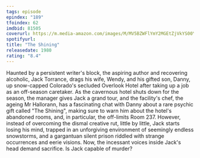```yaml
---
tags: episode
epindex: "189"
tfoindex: 62
imdbid: 81505
coverurl: https://m.media-amazon.com/images/M/MV5BZWFlYmY2MGEtZjVkYS00YzU4LTg0YjQtYzY1ZGE3NTA5NGQxXkEyXkFqcGdeQXVyMTQxNzMzNDI@._V1_SX202_CR0,0,202,300_.jpg
spotifyurl: 
title: "The Shining"
releasedate: 1980
rating: "8.4"
---
```


Haunted by a persistent writer's block, the aspiring author and recovering alcoholic, Jack Torrance, drags his wife, Wendy, and his gifted son, Danny, up snow-capped Colorado's secluded Overlook Hotel after taking up a job as an off-season caretaker. As the cavernous hotel shuts down for the season, the manager gives Jack a grand tour, and the facility's chef, the ageing Mr Hallorann, has a fascinating chat with Danny about a rare psychic gift called "The Shining", making sure to warn him about the hotel's abandoned rooms, and, in particular, the off-limits Room 237. However, instead of overcoming the dismal creative rut, little by little, Jack starts losing his mind, trapped in an unforgiving environment of seemingly endless snowstorms, and a gargantuan silent prison riddled with strange occurrences and eerie visions. Now, the incessant voices inside Jack's head demand sacrifice. Is Jack capable of murder?